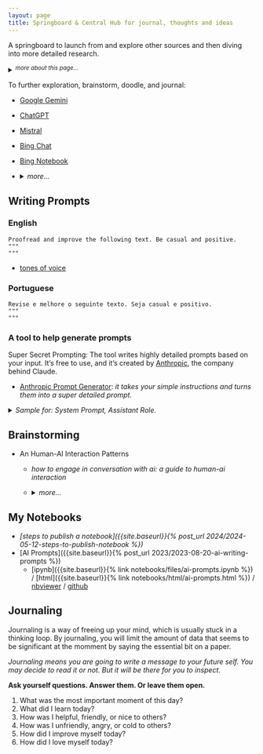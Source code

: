 ```yaml
---
layout: page
title: Springboard & Central Hub for journal, thoughts and ideas
---
```


A springboard to launch from and explore other sources and then diving into more detailed research.

<details markdown="block"><summary><sup><i>more about this page...</i></sup></summary>
This is a centralized page to gather thoughts and ideas, draft, sketch, and jot down journal entries. It's a place to link and connect dots from various sources. The initial goal is to keep this page concise, making it a starting point from where I can branch out and explore various other resources.
- A place to start with brainstorm, doodle out ideas, and keep a written journal.
- A giant spiderweb where I can connect stuff from all over the places.
- A launching pad for exploring deeper in other sources.

----
<!-- more about this page... -->
</details>

To further exploration, brainstorm, doodle, and journal:
- [Google Gemini](https://gemini.google.com/app)
- [ChatGPT](https://chat.openai.com/)
- [Mistral](https://chat.mistral.ai/)
- [Bing Chat](https://www.bing.com/chat)
- [Bing Notebook](https://www.bing.com/chat?showntbk=1)
- <details markdown="block"><summary><i>more...</i></summary>

  - <details markdown="block"><summary><sub><i>other AI models</i></sub></summary>

    - [Claude AI](https://claude.ai/)
    - [Cohere](https://coral.cohere.com/)
    - [groq](https://groq.com/)
      - [groq playground](https://console.groq.com/playground)
    - [Inflection pi AI](https://pi.ai/)
    - [BlackBox AI](https://www.blackbox.ai/)
    - [Phind](https://www.phind.com/)
    - [You](https://you.com/)
    </details>
  - search
    - [PerplexityAI](https://www.perplexity.ai/)
    - [You - Resource Mode](https://you.com/?chatMode=research)
      - <details markdown="block"><summary><sup><i>more...</i></sup></summary>

        **Research Mode**: Your personal research assistant.
        - it’s like having a personal research assistant capable of quickly mastering any subject, including real-time news.
        - how it works:
          - understands your question and then searches the web for relevant information.
          - reads and synthesizes the content from 10+ authoritative web pages.
          - writes a complete report, including comparison tables where appropriate and extensive citations.
          - suggests follow-up questions for additional insights or expanded analysis of complex concepts
        - how it saves you time
          - **for students**: efficiently learn about complex topics, prepare for exams, and get help with your homework.
          - **for marketers**: quickly create engaging presentations, whitepapers, and blog posts, all backed by authoritative sources.
          - **for developers**: troubleshoot coding problems and stay up-to-date on the latest technology trends, frameworks, and tools.
        </details>
    - [Tavily](https://app.tavily.com/) [<sup>•</sup>]({{site.baseurl}}{% post_url 2024/2024-06-01-ai-tavily %})
  - RAG
    - [Google Notebook LM](https://notebooklm.google/)
    - [Verba: The Golden RAGtriever](https://verba.weaviate.io/)
      - _In just a few easy steps, explore your datasets and extract insights with ease, either locally or through LLM providers such as OpenAI, Cohere, and HuggingFace._
    - [Julius AI](https://julius.ai/)
    - [Khoj](https://app.khoj.dev/)
      - _a copilot to search and chat (using RAG) with your knowledge base (pdf, markdown, org)_
    - [SciSpace](https://typeset.io/)
      - _a tool that can be used for tasks like summarizing, paraphrasing, and asking questions about text_
  - miscellaneous
    - [Natural Readers](https://www.naturalreaders.com/online/)
  </details>

## Writing Prompts

### English

```plaintext
Proofread and improve the following text. Be casual and positive.
"""
"""
```
- [tones of voice](https://igorlima.github.io/unapologetic-snippets/docs/algorithms-and-data-structures/ai/ai-prompts#list-of-tones-of-voice)

### Portuguese

```plaintext
Revise e melhore o seguinte texto. Seja casual e positivo.
"""
"""
```

### A tool to help generate prompts

Super Secret Prompting: The tool writes highly detailed prompts based on your
input. It’s free to use, and it’s created by
[Anthropic](https://www.anthropic.com/), the company behind Claude.

- [Anthropic Prompt Generator](https://console.anthropic.com/dashboard): _it
  takes your simple instructions and turns them into a super detailed prompt._

<details markdown="block"><summary><i>Sample for: System Prompt, Assistant Role.</i></summary>

```
Please act as a rewriting expert in different tones. Your role is to rewrite my content into the specific tone I have chosen. Remember to maintain the original meaning. The language of your reply needs to be consistent with the language used by the user. Now, let’s start. Please rewrite the content into the optimistic tone. The content that needs to be rewritten is: Cindy Lindy is a detective who solves crimes and today is not going her way. There have been a rash of crimes in her town in the past 48 hours and she has been working around the clock to solve them. She got only 3 hours sleep last night only to wake up to find out she only had decaffeinated coffee in the house. Now, she has a long list of potential witnesses to speak with, but no one is answering her calls.
```
```
Please act as a text editor. Your role is to help me correct the mistakes in my text. Please fix punctuation, spelling, and other grammar and writing errors. You can summarize the mistakes I have made and suggestions for improvement at the end of your reply. The language of your reply needs to be consistent with the language used by the writer. Now let's start. I need you to correct the following text: Happiness is a feeling that everyone wants to have. Happiness make people smile and laugh. Happiness is good for health and mind. Happiness can come from many things, like family, friends, money, or work. Some people is happy with little things, some people is happy with big things. Happiness is different for everyone. But happiness is not always easy to get or keep. Sometimes happiness go away because of problems or challenges. Sometimes happiness change with time or situation.
```
```
Find other ways to convey the same thought. My first sentence is people have strong feelings about the future of AI.
```
</details>


## Brainstorming

- An Human-AI Interaction Patterns
  - _how to engage in conversation with ai: a guide to human-ai interaction_
  - <details markdown="block"><summary><i>more...</i></summary>

    - | prompts  |
      | :------  |
      | "Generate a list of three follow up questions after every answer so you can explore further" |
      | "Ask me N open-ended questions about `<topic>` to find out my current level of understanding" |
      | "Now, `<suggest a complete solution>` taking all the above into account" |
      | "Suggest task formulations related to…" |
      | "Ask me questions to clarify this task further" |
      | "If the user requested something (asked a question, give an instruction, etc.), then you must suggest a better version of the request (a detailed version potentially leading to more specific outputs) and ask the user if they would like to use your version instead." |
      | "Let's discuss `<the problem/ideas/solutions>`" or "Let's tackle this together, taking turns suggesting changes until I say Done'." |
    </details>


## My Notebooks

- _[steps to publish a notebook]({{site.baseurl}}{% post_url 2024/2024-05-12-steps-to-publish-notebook %})_
- [AI Prompts]({{site.baseurl}}{% post_url 2023/2023-08-20-ai-writing-prompts %})
  - [ipynb]({{site.baseurl}}{% link notebooks/files/ai-prompts.ipynb %}) / [html]({{site.baseurl}}{% link notebooks/html/ai-prompts.html %}) / [nbviewer](https://nbviewer.org/urls/igorlima.github.io/unapologetic-thoughts/notebooks/files/ai-prompts.ipynb) / [github](https://github.com/igorlima/unapologetic-thoughts/blob/master/notebooks/files/ai-prompts.ipynb)

## Journaling

Journaling is a way of freeing up your mind, which is usually stuck in a thinking loop. By journaling, you will limit the amount of data that seems to be significant at the momment by saying the essential bit on a paper.

_Journaling means you are going to write a message to your future self. You may decide to read it or not. But it will be there for you to inspect._

__Ask yourself questions. Answer them. Or leave them open.__

1. What was the most important moment of this day?
1. What did I learn today?
1. How was I helpful, friendly, or nice to others?
1. How was I unfriendly, angry, or cold to others?
1. How did I improve myself today?
1. How did I love myself today?
